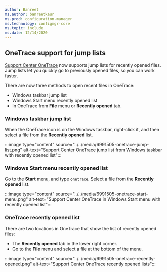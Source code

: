 ```yaml
---
author: Banreet
ms.author: banreetkaur
ms.prod: configuration-manager
ms.technology: configmgr-core
ms.topic: include
ms.date: 12/14/2020
---
```


## <a name="bkmk_jumplist"></a> OneTrace support for jump lists

<!--6991505-->

[Support Center OneTrace](../../../../support/support-center-onetrace.md) now supports jump lists for recently opened files. Jump lists let you quickly go to previously opened files, so you can work faster.

There are now three methods to open recent files in OneTrace:

- Windows taskbar jump list
- Windows Start menu recently opened list
- In OneTrace from **File** menu or **Recently opened** tab.

### Windows taskbar jump list

When the OneTrace icon is on the Windows taskbar, right-click it, and then select a file from the **Recently opened** list.

:::image type="content" source="../../media/6991505-onetrace-jump-list.png" alt-text="Support Center OneTrace jump list from Windows taskbar with recently opened list":::

### Windows Start menu recently opened list

Go to the **Start** menu, and type `onetrace`. Select a file from the **Recently opened** list.

:::image type="content" source="../../media/6991505-onetrace-start-menu.png" alt-text="Support Center OneTrace in Windows Start menu with recently opened list":::

### OneTrace recently opened list

There are two locations in OneTrace that show the list of recently opened files:

- The **Recently opened** tab in the lower right corner.
- Go to the **File** menu and select a file at the bottom of the menu.

:::image type="content" source="../../media/6991505-onetrace-recently-opened.png" alt-text="Support Center OneTrace recently opened lists":::
